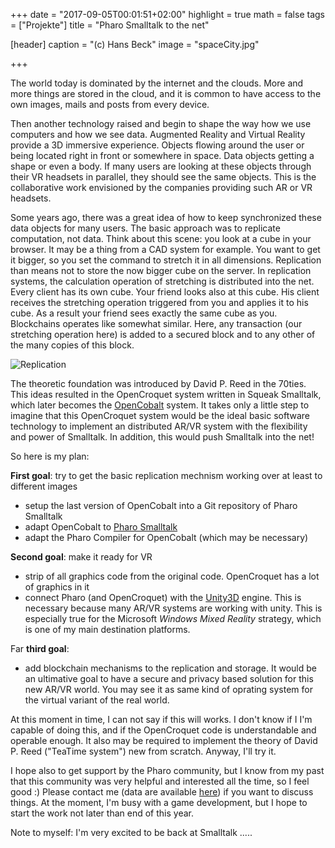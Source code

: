 +++
date = "2017-09-05T00:01:51+02:00"
highlight = true
math = false
tags = ["Projekte"]
title = "Pharo Smalltalk to the net"

[header]
  caption = "(c) Hans Beck"
  image = "spaceCity.jpg"

+++

The world today is dominated by the internet and the clouds. More and more things are stored in the cloud, and it is common to have access to the own images, mails and posts from  every device.

Then another technology raised and begin to shape the way how we use computers and how we see data. Augmented Reality and Virtual Reality provide a 3D immersive experience.  Objects flowing around the user or being located right in front or somewhere in space. Data objects getting a shape or even a body. If many users are looking at these objects through their VR headsets in parallel, they should see the same objects. This is the collaborative work envisioned by the companies providing such AR or VR headsets.

Some years ago, there was a great idea of how to keep synchronized these data objects for many users. The basic approach was to replicate computation, not data. Think about this scene: you look at a cube in your browser. It may be a thing from a CAD system for example. You want to get it bigger, so you set the command to stretch it in all dimensions. Replication than means not to store the now bigger cube on the server. In replication systems, the calculation operation of stretching is distributed into the net. Every client has its own cube. Your friend looks also at this cube. His client receives the stretching operation triggered from you and applies it to his cube. As a result your friend sees exactly the same cube as you. Blockchains operates like somewhat similar. Here, any transaction (our stretching operation here) is added to a secured block and to any other of the many copies of this block.

![Replication](/img/replication.png)

The theoretic foundation was introduced by David P. Reed in the 70ties. This ideas resulted in the OpenCroquet system written in Squeak Smalltalk, which later becomes the [OpenCobalt](http://www.opencobalt.net/) system. It takes only a little step to imagine that this OpenCroquet system would be the ideal basic software technology to implement an distributed AR/VR system with the flexibility and power of Smalltalk. In addition, this would push Smalltalk into the net!

So here is my plan:

**First goal**: try to get the basic replication mechnism working over at least to different images

+ setup the last version of OpenCobalt into a Git repository of Pharo Smalltalk
+ adapt OpenCobalt to [Pharo Smalltalk](http://pharo.org/)
+ adapt the Pharo Compiler for OpenCobalt (which may be necessary)

**Second goal**: make it ready for VR

+ strip of all graphics code from the original code. OpenCroquet has a lot of graphics in it
+ connect Pharo (and OpenCroquet) with the [Unity3D](https://unity3d.com/) engine. This is necessary because many AR/VR systems are working with unity. This is especially true for the Microsoft *Windows Mixed Reality* strategy, which is one of my main destination platforms.

Far **third goal**:

+ add blockchain mechanisms to the replication and storage. It would be an ultimative goal to have a secure and privacy based solution for this new AR/VR world. You may see it as same kind of oprating system for the virtual variant of the real world.

At this moment in time, I can not say if this will works. I don't know if I I'm capable of doing this, and if the OpenCroquet code is understandable and operable enough. It also may be required to implement the theory of David P. Reed ("TeaTime system") new from scratch. Anyway, I'll try it.

I hope also to get support by the Pharo community, but I know from my past that this community was very helpful and interested all the time, so I feel good :) Please contact me (data are available [here](/#contact)) if you want to discuss things. At the moment, I'm busy with a game development, but I hope to start the work not later than end of this year.

Note to myself: I'm very excited to be back at Smalltalk .....
